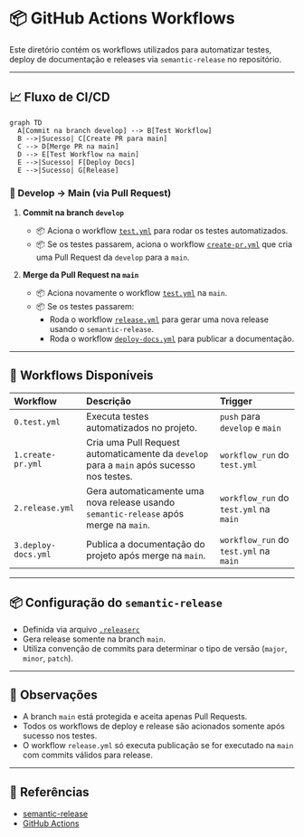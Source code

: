 # 📦 GitHub Actions Workflows

Este diretório contém os workflows utilizados para automatizar testes, deploy de documentação e releases via `semantic-release` no repositório.

---

## 📈 Fluxo de CI/CD

```mermaid
graph TD
  A[Commit na branch develop] --> B[Test Workflow]
  B -->|Sucesso| C[Create PR para main]
  C --> D[Merge PR na main]
  D --> E[Test Workflow na main]
  E -->|Sucesso| F[Deploy Docs]
  E -->|Sucesso| G[Release]
```

### 🔸 Develop → Main (via Pull Request)

1. **Commit na branch `develop`**
   - 📦 Aciona o workflow [`test.yml`](./0.test.yml) para rodar os testes automatizados.
   - 📦 Se os testes passarem, aciona o workflow [`create-pr.yml`](./0.create-pr.yml) que cria uma Pull Request da `develop` para a `main`.

2. **Merge da Pull Request na `main`**
   - 📦 Aciona novamente o workflow [`test.yml`](./0.test.yml) na `main`.
   - 📦 Se os testes passarem:
     - Roda o workflow [`release.yml`](./2.release.yml) para gerar uma nova release usando o `semantic-release`.
     - Roda o workflow [`deploy-docs.yml`](./3.deploy-docs.yml) para publicar a documentação.

---

## 📄 Workflows Disponíveis

| Workflow           | Descrição                                                                                    | Trigger                               |
|:-------------------|:---------------------------------------------------------------------------------------------|:--------------------------------------|
| `0.test.yml`       | Executa testes automatizados no projeto.                                                     | `push` para `develop` e `main`        |
| `1.create-pr.yml`  | Cria uma Pull Request automaticamente da `develop` para a `main` após sucesso nos testes.    | `workflow_run` do `test.yml`          |
| `2.release.yml`    | Gera automaticamente uma nova release usando `semantic-release` após merge na `main`.        | `workflow_run` do `test.yml` na `main`|
| `3.deploy-docs.yml`| Publica a documentação do projeto após merge na `main`.                                      | `workflow_run` do `test.yml` na `main`|

---

## 📦 Configuração do `semantic-release`

- Definida via arquivo [`.releaserc`](../../.releaserc)
- Gera release somente na branch `main`.
- Utiliza convenção de commits para determinar o tipo de versão (`major`, `minor`, `patch`).

---

## 📌 Observações

- A branch `main` está protegida e aceita apenas Pull Requests.
- Todos os workflows de deploy e release são acionados somente após sucesso nos testes.
- O workflow `release.yml` só executa publicação se for executado na `main` com commits válidos para release.

---

## 📝 Referências

- [semantic-release](https://semantic-release.gitbook.io/)
- [GitHub Actions](https://docs.github.com/en/actions)

